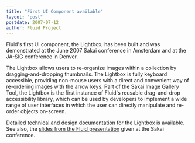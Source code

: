 ```yaml
---
title: "First UI Component available"
layout: "post"
postdate: 2007-07-12
author: Fluid Project
---
```


Fluid's first UI component, the Lightbox, has been built and was demonstrated at the June 2007 Sakai conference in Amsterdam and at the JA-SIG conference in Denver.

The Lightbox allows users to re-organize images within a collection by dragging-and-dropping thumbnails. The Lightbox is fully keyboard accessible, providing non-mouse users with a direct and convenient way of re-ordering images with the arrow keys. Part of the Sakai Image Gallery Tool, the Lightbox is the first instance of Fluid's reusable drag-and-drop accessibility library, which can be used by developers to implement a wide range of user interfaces in which the user can directly manipulate and re-order objects on-screen.

Detailed <a href="http://wiki.fluidproject.org/display/fluid/Lightbox+Component">technical and design documentation</a> for the Lightbox is available. See also, the <a href="http://confluence.sakaiproject.org/confluence/display/CONF07/An+Introduction+to+the+FLUID+Project">slides from the Fluid presentation</a> given at the Sakai conference.